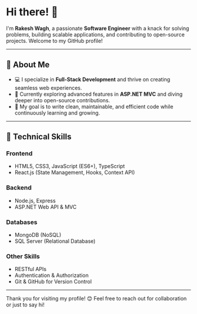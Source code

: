 # Hi there! 👋

I'm **Rakesh Wagh**, a passionate **Software Engineer** with a knack for solving problems, building scalable applications, and contributing to open-source projects. Welcome to my GitHub profile!

---

## 🚀 About Me
- 💻 I specialize in **Full-Stack Development** and thrive on creating seamless web experiences.
- 🌱 Currently exploring advanced features in **ASP.NET MVC** and diving deeper into open-source contributions.
- 🎯 My goal is to write clean, maintainable, and efficient code while continuously learning and growing.

---

## 💼 Technical Skills

### **Frontend**
- HTML5, CSS3, JavaScript (ES6+), TypeScript
- React.js (State Management, Hooks, Context API)

### **Backend**
- Node.js, Express
- ASP.NET Web API & MVC

### **Databases**
- MongoDB (NoSQL)
- SQL Server (Relational Database)

### **Other Skills**
- RESTful APIs
- Authentication & Authorization
- Git & GitHub for Version Control
---

Thank you for visiting my profile! 😊 Feel free to reach out for collaboration or just to say hi!

